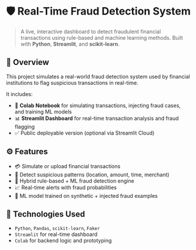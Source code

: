 # 🛡️ Real-Time Fraud Detection System

> A live, interactive dashboard to detect fraudulent financial transactions using rule-based and machine learning methods. Built with **Python**, **Streamlit**, and **scikit-learn**.

## 📌 Overview
This project simulates a real-world fraud detection system used by financial institutions to flag suspicious transactions in real-time.

It includes:
- 🔬 **Colab Notebook** for simulating transactions, injecting fraud cases, and training ML models
- 📊 **Streamlit Dashboard** for real-time transaction analysis and fraud flagging
- ✅ Public deployable version (optional via Streamlit Cloud)

## ⚙️ Features
- 💳 Simulate or upload financial transactions
- 🚨 Detect suspicious patterns (location, amount, time, merchant)
- 🤖 Hybrid rule-based + ML fraud detection engine
- 📈 Real-time alerts with fraud probabilities
- 🧠 ML model trained on synthetic + injected fraud examples

## 🧠 Technologies Used
- `Python`, `Pandas`, `scikit-learn`, `Faker`
- `Streamlit` for real-time dashboard
- `Colab` for backend logic and prototyping
